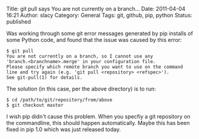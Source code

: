 Title: git pull says You are not currently on a branch...
Date: 2011-04-04 16:21
Author: slacy
Category: General
Tags: git, github, pip, python
Status: published

Was working through some git error messages generated by pip installs of
some Python code, and found that the issue was caused by this error:

    $ git pull
    You are not currently on a branch, so I cannot use any
    'branch.<branchname>.merge' in your configuration file.
    Please specify which remote branch you want to use on the command
    line and try again (e.g. 'git pull <repository> <refspec>').
    See git-pull(1) for details.

The solution (in this case, per the above directory) is to run:

    $ cd /path/to/git/repository/from/above
    $ git checkout master 

I wish pip didn't cause this problem. When you specfiy a git repository
on the commandline, this should happen automatically. Maybe this has
been fixed in pip 1.0 which was just released today.
